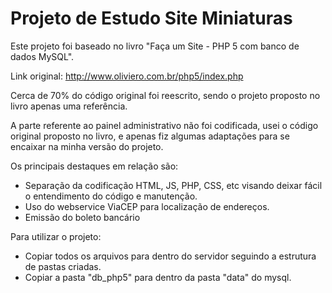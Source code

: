 # Projeto de Estudo Site Miniaturas

Este projeto foi baseado no livro "Faça um Site - PHP 5 com banco de dados MySQL".

Link original: http://www.oliviero.com.br/php5/index.php

Cerca de 70% do código original foi reescrito, sendo o projeto proposto no livro apenas uma referência.

A parte referente ao painel administrativo não foi codificada, usei o código original proposto no livro, e apenas fiz algumas adaptações para se encaixar na minha versão do projeto.

Os principais destaques em relação são:

 - Separação da codificação HTML, JS, PHP, CSS, etc visando deixar fácil o entendimento do código e manutenção.
 - Uso do webservice ViaCEP para localização de endereços.
 - Emissão do boleto bancário

Para utilizar o projeto: 
 - Copiar todos os arquivos para dentro do servidor seguindo a estrutura de pastas criadas.
 - Copiar a pasta "db_php5" para dentro da pasta "data" do mysql.

